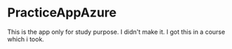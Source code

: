 # PracticeAppAzure
This is the app only for study purpose. I didn't make it. I got this in a course which i took.
